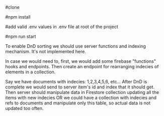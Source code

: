 #clone

#npm install

#add valid .env values in .env file at root of the project

#npm run start

To enable DnD sorting we should use server functions and indexing mechanism.
It's not implemented here.

In case we would need to, first, we would add some firebase "functions" hooks and endpoints.
Then create an endpoint for rearranging indecies of elements in a collection.

Say we have documents with indecies: 1,2,3,4,5,6, etc...
After DnD is complete we would send to server item's id and index that it should get.
Then server should manipulate data in Firestore collection updating all the items with new indecies OR we could have a collection with indecies and refs to documents and manipulate only this table, so  actual data is not updated too often.
